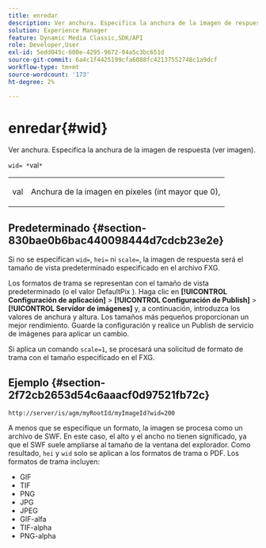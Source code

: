 ```yaml
---
title: enredar
description: Ver anchura. Especifica la anchura de la imagen de respuesta (ver imagen).
solution: Experience Manager
feature: Dynamic Media Classic,SDK/API
role: Developer,User
exl-id: 5edd045c-600e-4295-9672-04a5c3bc651d
source-git-commit: 6a4c1f4425199cfa6088fc42137552748c1a9dcf
workflow-type: tm+mt
source-wordcount: '173'
ht-degree: 2%

---
```


# enredar{#wid}

Ver anchura. Especifica la anchura de la imagen de respuesta (ver imagen).

`wid= *`val`*`

<table id="simpletable_8229FEFB366F4A799C206FD3E3C601BA"> 
 <tr class="strow"> 
  <td class="stentry"> <p><span class="codeph"> <span class="varname"> val</span></span> </p> </td> 
  <td class="stentry"> <p>Anchura de la imagen en píxeles (int mayor que 0), </p></td> 
 </tr> 
</table>

## Predeterminado {#section-830bae0b6bac440098444d7cdcb23e2e}

Si no se especifican `wid=`, `hei=` ni `scale=`, la imagen de respuesta será el tamaño de vista predeterminado especificado en el archivo FXG.

Los formatos de trama se representan con el tamaño de vista predeterminado (o el valor DefaultPix ). Haga clic en **[!UICONTROL Configuración de aplicación]** > **[!UICONTROL Configuración de Publish]** > **[!UICONTROL Servidor de imágenes]** y, a continuación, introduzca los valores de anchura y altura. Los tamaños más pequeños proporcionan un mejor rendimiento. Guarde la configuración y realice un Publish de servicio de imágenes para aplicar un cambio.

Si aplica un comando `scale=1`, se procesará una solicitud de formato de trama con el tamaño especificado en el FXG.

## Ejemplo {#section-2f72cb2653d54c6aaacf0d97521fb72c}

`http://server/is/agm/myRootId/myImageId?wid=200`

A menos que se especifique un formato, la imagen se procesa como un archivo de SWF. En este caso, el alto y el ancho no tienen significado, ya que el SWF suele ampliarse al tamaño de la ventana del explorador. Como resultado, `hei` y `wid` solo se aplican a los formatos de trama o PDF. Los formatos de trama incluyen:

* GIF
* TIF
* PNG
* JPG
* JPEG
* GIF-alfa
* TIF-alpha
* PNG-alpha
